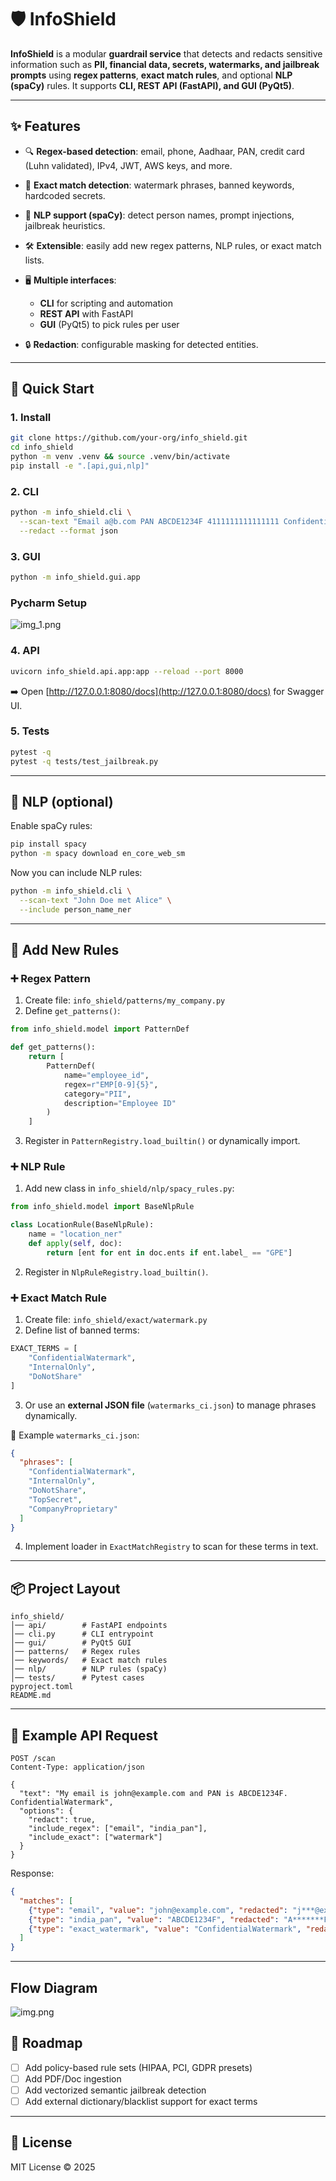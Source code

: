 # 🛡️ InfoShield

**InfoShield** is a modular **guardrail service** that detects and redacts sensitive information such as **PII, financial data, secrets, watermarks, and jailbreak prompts** using **regex patterns**, **exact match rules**, and optional **NLP (spaCy)** rules.
It supports **CLI, REST API (FastAPI), and GUI (PyQt5)**.

---

## ✨ Features

* 🔍 **Regex-based detection**: email, phone, Aadhaar, PAN, credit card (Luhn validated), IPv4, JWT, AWS keys, and more.
* 🎯 **Exact match detection**: watermark phrases, banned keywords, hardcoded secrets.
* 🤖 **NLP support (spaCy)**: detect person names, prompt injections, jailbreak heuristics.
* 🛠️ **Extensible**: easily add new regex patterns, NLP rules, or exact match lists.
* 🖥️ **Multiple interfaces**:

  * **CLI** for scripting and automation
  * **REST API** with FastAPI
  * **GUI** (PyQt5) to pick rules per user
* 🔒 **Redaction**: configurable masking for detected entities.

---

## 🚀 Quick Start

### 1. Install

```bash
git clone https://github.com/your-org/info_shield.git
cd info_shield
python -m venv .venv && source .venv/bin/activate
pip install -e ".[api,gui,nlp]"
```

### 2. CLI

```bash
python -m info_shield.cli \
  --scan-text "Email a@b.com PAN ABCDE1234F 4111111111111111 ConfidentialWatermark" \
  --redact --format json
```

### 3. GUI

```bash
python -m info_shield.gui.app
```
### Pycharm Setup
![img_1.png](img_1.png)

### 4. API

```bash
uvicorn info_shield.api.app:app --reload --port 8000
```

➡️ Open [http://127.0.0.1:8080/docs](http://127.0.0.1:8080/docs) for Swagger UI.

### 5. Tests

```bash
pytest -q
pytest -q tests/test_jailbreak.py
```

---

## 🧠 NLP (optional)

Enable spaCy rules:

```bash
pip install spacy
python -m spacy download en_core_web_sm
```

Now you can include NLP rules:

```bash
python -m info_shield.cli \
  --scan-text "John Doe met Alice" \
  --include person_name_ner
```

---

## 🔧 Add New Rules

### ➕ Regex Pattern

1. Create file: `info_shield/patterns/my_company.py`
2. Define `get_patterns()`:

```python
from info_shield.model import PatternDef

def get_patterns():
    return [
        PatternDef(
            name="employee_id",
            regex=r"EMP[0-9]{5}",
            category="PII",
            description="Employee ID"
        )
    ]
```

3. Register in `PatternRegistry.load_builtin()` or dynamically import.

### ➕ NLP Rule

1. Add new class in `info_shield/nlp/spacy_rules.py`:

```python
from info_shield.model import BaseNlpRule

class LocationRule(BaseNlpRule):
    name = "location_ner"
    def apply(self, doc):
        return [ent for ent in doc.ents if ent.label_ == "GPE"]
```

2. Register in `NlpRuleRegistry.load_builtin()`.

### ➕ Exact Match Rule

1. Create file: `info_shield/exact/watermark.py`
2. Define list of banned terms:

```python
EXACT_TERMS = [
    "ConfidentialWatermark",
    "InternalOnly",
    "DoNotShare"
]
```

3. Or use an **external JSON file** (`watermarks_ci.json`) to manage phrases dynamically.

📄 Example `watermarks_ci.json`:

```json
{
  "phrases": [
    "ConfidentialWatermark",
    "InternalOnly",
    "DoNotShare",
    "TopSecret",
    "CompanyProprietary"
  ]
}
```

4. Implement loader in `ExactMatchRegistry` to scan for these terms in text.

---

## 📦 Project Layout

```
info_shield/
│── api/        # FastAPI endpoints
│── cli.py      # CLI entrypoint
│── gui/        # PyQt5 GUI
│── patterns/   # Regex rules
│── keywords/   # Exact match rules
│── nlp/        # NLP rules (spaCy)
│── tests/      # Pytest cases
pyproject.toml
README.md
```

---

## 🧪 Example API Request

```http
POST /scan
Content-Type: application/json

{
  "text": "My email is john@example.com and PAN is ABCDE1234F. ConfidentialWatermark",
  "options": {
    "redact": true,
    "include_regex": ["email", "india_pan"],
    "include_exact": ["watermark"]
  }
}
```

Response:

```json
{
  "matches": [
    {"type": "email", "value": "john@example.com", "redacted": "j***@example.com"},
    {"type": "india_pan", "value": "ABCDE1234F", "redacted": "A*******F"},
    {"type": "exact_watermark", "value": "ConfidentialWatermark", "redacted": "[REDACTED]"}
  ]
}
```

---
##  Flow Diagram
![img.png](img.png)


## 🧩 Roadmap

* [ ] Add policy-based rule sets (HIPAA, PCI, GDPR presets)
* [ ] Add PDF/Doc ingestion
* [ ] Add vectorized semantic jailbreak detection
* [ ] Add external dictionary/blacklist support for exact terms

---


## 📜 License

MIT License © 2025
